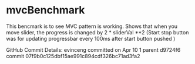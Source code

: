# mvcBenchmark

This bencmark is to see MVC pattern is working.
Shows that when you move slider, the progress is changed by 2 * sliderVal **2
(Start stop button was for updating progressbar every 100ms after start button pushed )


GitHub Commit Details:
evinceng committed on Apr 10  1 parent d9724f6 commit 07f9b0c125dbf15ae991c894cdf326bc71ad3fa2